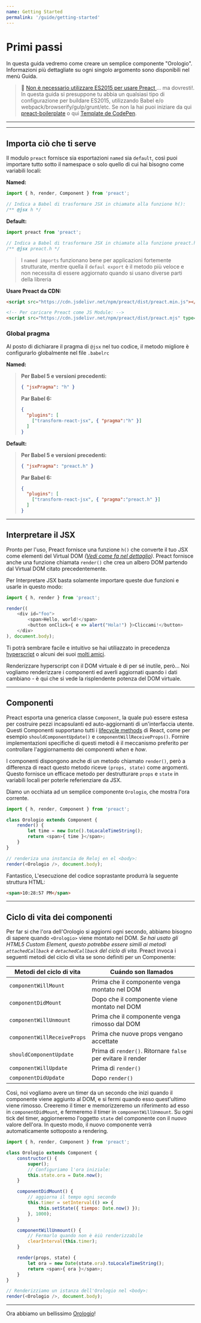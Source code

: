 ```yaml
---
name: Getting Started
permalink: '/guide/getting-started'
---
```


# Primi passi<!-- omit in toc -->

In questa guida vedremo come creare un semplice componente "Orologio". Informazioni più dettagliate su ogni singolo argomento sono disponibili nel menù Guida.

> :information_desk_person: [Non è necessario utilizzare ES2015 per usare Preact ](https://github.com/developit/preact-without-babel)... ma dovresti!. In questa guida si presuppone tu abbia un qualsiasi tipo di configurazione per buildare ES2015, utilizzando Babel e/o webpack/browserify/gulp/grunt/etc. Se non la hai puoi iniziare da qui  [preact-boilerplate] o qui [Template de CodePen](http://codepen.io/developit/pen/pgaROe?editors=0010).

---

<toc></toc>

---

## Importa ciò che ti serve
Il modulo `preact` fornisce sia esportazioni  `named` sia `default`, così puoi importare tutto sotto il namespace o solo quello di cui hai bisogno come variabili locali: 

**Named:**

```js
import { h, render, Component } from 'preact';

// Indica a Babel di trasformare JSX in chiamate alla funzione h():
/** @jsx h */
```

**Default:**

```js
import preact from 'preact';

// Indica a Babel di trasformare JSX in chiamate alla funzione preact.h():
/** @jsx preact.h */
```
> I `named imports` funzionano bene per applicazioni fortemente strutturate, mentre quella il `defaul export` è il metodo più veloce e non necessita di essere aggiornato quando si usano diverse parti della libreria

**Usare Preact da CDN:**

```html
<script src="https://cdn.jsdelivr.net/npm/preact/dist/preact.min.js"></script>

<!-- Per caricare Preact come JS Module: -->
<script src="https://cdn.jsdelivr.net/npm/preact/dist/preact.mjs" type="module"></script>
```

### Global pragma

Al posto di dichiarare il pragma di `@jsx` nel tuo codice, il metodo migliore è configurarlo globalmente nel file `.babelrc`

**Named:**
>**Per Babel 5 e versioni precedenti:**
>
> ```json
> { "jsxPragma": "h" }
> ```
>
> **Par Babel 6:**
>
> ```json
> {
>   "plugins": [
>     ["transform-react-jsx", { "pragma":"h" }]
>   ]
> }
> ```

**Default:**
>**Per Babel 5 e versioni precedenti:**
>
> ```json
> { "jsxPragma": "preact.h" }
> ```
>
> **Par Babel 6:**
>
> ```json
> {
>   "plugins": [
>     ["transform-react-jsx", { "pragma":"preact.h" }]
>   ]
> }
> ```

---


## Interpretare  il JSX

Pronto per l'uso, Preact fornisce una funzione `h()` che converte il tuo JSX come elementi del Virtual DOM _([Vedi come fa nel dettaglio](http://jasonformat.com/wtf-is-jsx))_. Preact fornisce anche una funzione chiamata `render()` che crea un albero DOM partendo dal Virtual DOM citato precedentemente.

Per Interpretare JSX basta solamente importare queste due funzioni e usarle in questo modo:

```js
import { h, render } from 'preact';

render((
	<div id="foo">
		<span>Hello, world!</span>
		<button onClick={ e => alert("Hola!") }>Cliccami!</button>
	</div>
), document.body);
```

Ti potrà sembrare facile e intuitivo se hai utiliazzato in precedenza [hyperscript] o alcuni dei suoi [molti amici](https://github.com/developit/vhtml).


Renderizzare hyperscript con il DOM virtuale è di per sé inutile, però... Noi vogliamo renderizzare i componenti ed averli aggiornati quando i dati cambiano - è qui che si vede la risplendente potenza del DOM virtuale.

---


## Componenti

Preact esporta una generica classe `Component`, la quale può essere estesa per costruire pezzi incapsulanti ed auto-aggiornanti di un'interfaccia utente. Questi Componenti supportano tutti i [lifecycle methods](#ciclo-di-vita-dei-componenti) di React, come per 
esempio `shouldComponentUpdate()` e `componentWillReceiveProps()`. Fornire implementazioni specifiche di questi metodi è il meccanismo preferito per controllare l'aggiornamento dei componenti _when_ e _how_.

I componenti dispongono anche di un metodo chiamato `render()`, però a differenza di react questo metodo riceve `(props, state)` come argomenti. Questo fornisce un efficace metodo per destrutturare `props` e `state` in variabili locali per poterle referienziare da JSX.

Diamo un occhiata ad un semplice componente `Orologio`, che mostra l'ora corrente.

```js
import { h, render, Component } from 'preact';

class Orologio extends Component {
	render() {
		let time = new Date().toLocaleTimeString();
		return <span>{ time }</span>;
	}
}

// renderiza una instancia de Reloj en el <body>:
render(<Orologio />, document.body);
```
Fantastico, L'esecuzione del codice soprastante produrrà la seguente struttura HTML:

```html
<span>10:28:57 PM</span>
```


---


## Ciclo di vita dei componenti

Per far si che l'ora dell'Orologio si aggiorni ogni secondo, abbiamo bisogno di sapere quando `<Orologio>` viene montato nel DOM. _Se hai usato gli HTML5 Custom Element, questo potrebbe essere simili ai metodi `attachedCallback` e `detachedCallback` del ciclo di vita._
Preact invoca i seguenti metodi del ciclo di vita se sono definiti per un Componente:

| Metodi del ciclo di vita    | Cuándo son llamados                                          |
|-----------------------------|--------------------------------------------------------------|
| `componentWillMount`        | Prima che il componente venga montato nel DOM                |
| `componentDidMount`         | Dopo che il componente viene montato nel DOM                 |
| `componentWillUnmount`      | Prima che il componente venga rimosso dal DOM                |
| `componentWillReceiveProps` | Prima che nuove props vengano accettate                      |
| `shouldComponentUpdate`     | Prima di `render()`. Ritornare `false` per evitare il render |
| `componentWillUpdate`       | Prima di `render()`                                          |
| `componentDidUpdate`        | Dopo `render()`                                              |


Così, noi vogliamo avere un timer da un secondo che inizi quando il componente viene aggiunto al DOM, e si fermi quando esso quest'ultimo viene rimosso. Creeremo il timer e memorizzeremo un riferimento ad esso in `componentDidMount`, e fermeremo il timer in `componentWillUnmount`. Su ogni tick del timer, aggiorneremo l'oggetto `state` del componente con il nuovo valore dell'ora. In questo modo, il nuovo componente verrà automaticamente sottoposto a rendering.


```js
import { h, render, Component } from 'preact';

class Orologio extends Component {
	constructor() {
		super();
		// Configuriamo l'ora iniziale:
		this.state.ora = Date.now();
	}

	componentDidMount() {
		// aggiorna il tempo ogni secondo
		this.timer = setInterval(() => {
			this.setState({ tiempo: Date.now() });
		}, 1000);
	}

	componentWillUnmount() {
		// Fermarlo quando non è èiù renderizzabile
		clearInterval(this.timer);
	}

	render(props, state) {
		let ora = new Date(state.ora).toLocaleTimeString();
		return <span>{ ora }</span>;
	}
}

// Renderizziamo un istanza dell'Orologio nel <body>:
render(<Orologio />, document.body);
```


---


Ora abbiamo un bellissimo [Orologio](http://jsfiddle.net/developit/u9m5x0L7/embedded/result,js/)!



[preact-boilerplate]: https://github.com/developit/preact-boilerplate
[hyperscript]: https://github.com/dominictarr/hyperscript
